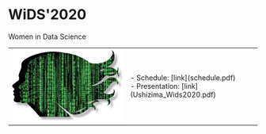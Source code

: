 # WiDS'2020
Women in Data Science

<table border="0">
 <tr>
    <td><img src="wids_logo.jpg" width="400">
    </td>
    <td>
     <p>
      - Schedule: [link](schedule.pdf)
      <br>
      - Presentation: [link](Ushizima_Wids2020.pdf)
      </td>
 </tr>
</table>
